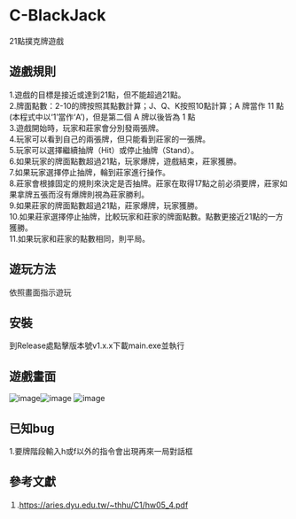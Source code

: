 # C-BlackJack
21點撲克牌遊戲

## 遊戲規則
1.遊戲的目標是接近或達到21點，但不能超過21點。<br>
2.牌面點數：2-10的牌按照其點數計算；J、Q、K按照10點計算；A 牌當作 11 點(本程式中以‘1’當作‘A’)，但是第二個 A 牌以後皆為 1 點<br>
3.遊戲開始時，玩家和莊家會分別發兩張牌。<br>
4.玩家可以看到自己的兩張牌，但只能看到莊家的一張牌。<br>
5.玩家可以選擇繼續抽牌（Hit）或停止抽牌（Stand）。<br>
6.如果玩家的牌面點數超過21點，玩家爆牌，遊戲結束，莊家獲勝。<br>
7.如果玩家選擇停止抽牌，輪到莊家進行操作。<br>
8.莊家會根據固定的規則來決定是否抽牌。莊家在取得17點之前必須要牌，莊家如果拿牌五張而沒有爆牌則視為莊家勝利。<br>
9.如果莊家的牌面點數超過21點，莊家爆牌，玩家獲勝。<br>
10.如果莊家選擇停止抽牌，比較玩家和莊家的牌面點數。點數更接近21點的一方獲勝。<br>
11.如果玩家和莊家的點數相同，則平局。<br>

## 遊玩方法
依照畫面指示遊玩

## 安裝
到Release處點擊版本號v1.x.x下載main.exe並執行

## 遊戲畫面
![image](https://github.com/tohousanae/C-BlackJack/assets/122202405/cc8d743f-67d1-4fec-838d-54eebe615dfa)![image](https://github.com/tohousanae/C-BlackJack/assets/122202405/2cf273d3-eac5-4dd3-a760-41a76d95879f)
![image](https://github.com/tohousanae/C-BlackJack/assets/122202405/356207eb-24ce-45c6-a816-12d663845dc9)

## 已知bug
1.要牌階段輸入h或f以外的指令會出現再來一局對話框

## 參考文獻
１.https://aries.dyu.edu.tw/~thhu/C1/hw05_4.pdf
